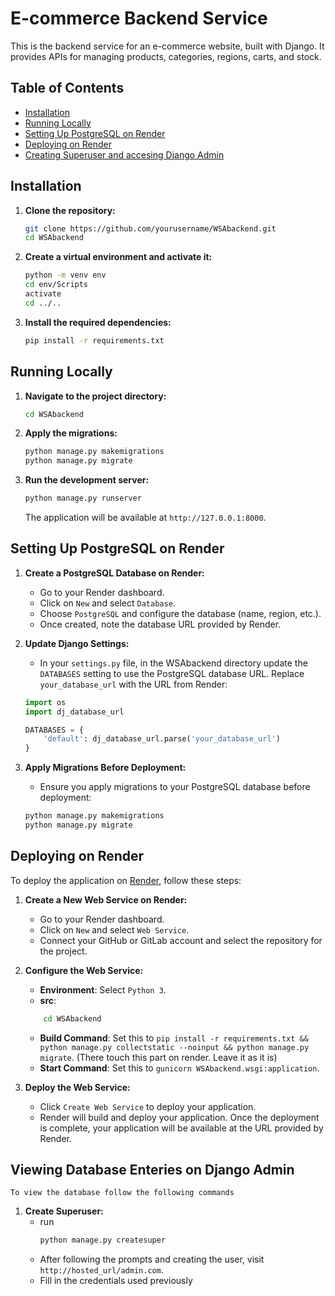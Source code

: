 # E-commerce Backend Service

This is the backend service for an e-commerce website, built with Django. It provides APIs for managing products, categories, regions, carts, and stock.

## Table of Contents

- [Installation](#installation)
- [Running Locally](#running-locally)
- [Setting Up PostgreSQL on Render](#setting-up-postgresql-on-render)
- [Deploying on Render](#deploying-on-render)
- [Creating Superuser and accesing Django Admin](#viewing-database-enteries-on-django-admin)

## Installation

1. **Clone the repository:**

    ```sh
    git clone https://github.com/yourusername/WSAbackend.git
    cd WSAbackend
    ```

2. **Create a virtual environment and activate it:**

    ```sh
    python -m venv env
    cd env/Scripts
    activate
    cd ../..
    ```

3. **Install the required dependencies:**

    ```sh
    pip install -r requirements.txt
    ```

## Running Locally

1. **Navigate to the project directory:**

    ```sh
    cd WSAbackend
    ```

2. **Apply the migrations:**

    ```sh
    python manage.py makemigrations
    python manage.py migrate
    ```

3. **Run the development server:**

    ```sh
    python manage.py runserver
    ```

    The application will be available at `http://127.0.0.1:8000`.

## Setting Up PostgreSQL on Render

1. **Create a PostgreSQL Database on Render:**
   - Go to your Render dashboard.
   - Click on `New` and select `Database`.
   - Choose `PostgreSQL` and configure the database (name, region, etc.).
   - Once created, note the database URL provided by Render.

2. **Update Django Settings:**
   - In your `settings.py` file, in the WSAbackend directory update the `DATABASES` setting to use the PostgreSQL database URL. Replace `your_database_url` with the URL from Render:


    ```python
    import os
    import dj_database_url

    DATABASES = {
        'default': dj_database_url.parse('your_database_url')
    }
    ```

3. **Apply Migrations Before Deployment:**
   - Ensure you apply migrations to your PostgreSQL database before deployment:

    ```sh
    python manage.py makemigrations
    python manage.py migrate
    ```

## Deploying on Render

To deploy the application on [Render](https://render.com/), follow these steps:

1. **Create a New Web Service on Render:**
   - Go to your Render dashboard.
   - Click on `New` and select `Web Service`.
   - Connect your GitHub or GitLab account and select the repository for the project.

2. **Configure the Web Service:**
   - **Environment**: Select `Python 3`.
   - **src**: 
    ```sh
        cd WSAbackend
     ```
   - **Build Command**: Set this to `pip install -r requirements.txt && python manage.py collectstatic --noinput && python manage.py migrate`. (There touch this part on render. Leave it as it is)
   - **Start Command**: Set this to `gunicorn WSAbackend.wsgi:application`.

3. **Deploy the Web Service:**
   - Click `Create Web Service` to deploy your application.
   - Render will build and deploy your application. Once the deployment is complete, your application will be available at the URL provided by Render.

## Viewing Database Enteries on Django Admin
    
    To view the database follow the following commands
1. **Create Superuser:**
    - run
        ```sh
        python manage.py createsuper

        ```
    - After following the prompts and creating the user, visit `http://hosted_url/admin.com`.
    - Fill in the credentials used previously